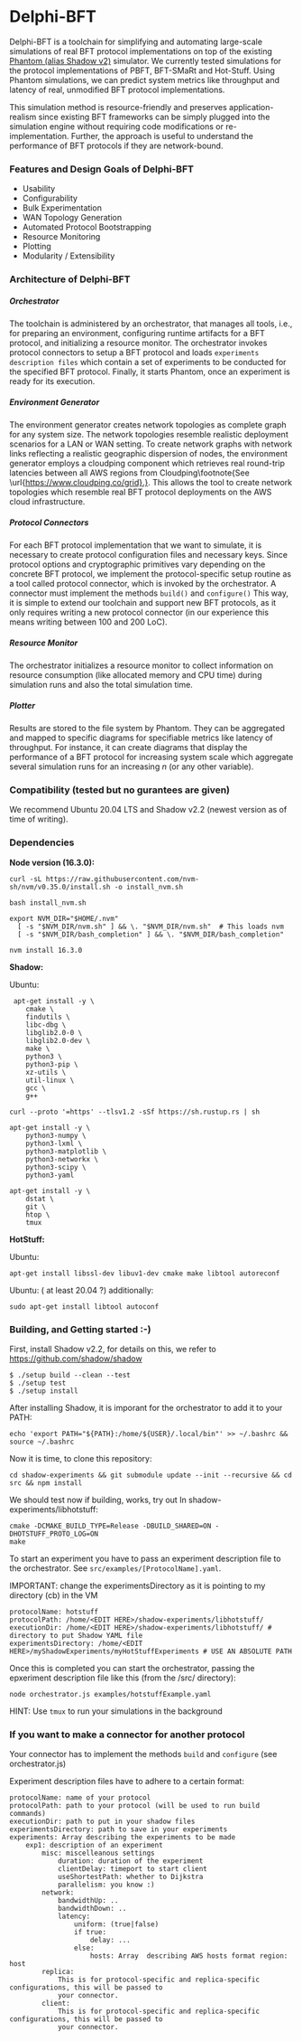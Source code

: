 # Delphi-BFT


Delphi-BFT is a toolchain for simplifying and automating large-scale simulations of real BFT protocol implementations on top of the existing [Phantom (alias Shadow v2)](https://github.com/shadow/shadow) simulator. We currently tested simulations for the protocol implementations of PBFT, BFT-SMaRt and Hot-Stuff. Using Phantom simulations, we can predict system metrics like throughput and latency of real, unmodified BFT protocol implementations.

This simulation method is resource-friendly and preserves application-realism since existing BFT frameworks can be simply plugged into the simulation engine without requiring code modifications or re-implementation. Further, the approach is useful to understand the performance of BFT protocols if they are network-bound.



### Features and Design Goals of Delphi-BFT

* Usability
* Configurability
* Bulk Experimentation
* WAN Topology Generation
* Automated Protocol Bootstrapping
* Resource Monitoring
* Plotting
* Modularity / Extensibility

### Architecture of Delphi-BFT


##### Orchestrator
The toolchain is administered by an orchestrator, that manages all tools,
i.e., for preparing an environment, configuring runtime artifacts for a BFT protocol, and initializing a resource monitor. The orchestrator invokes protocol connectors to setup a BFT protocol and loads ``experiments description files`` which contain a set of experiments to be conducted for the specified BFT protocol. Finally, it starts Phantom, once an experiment is ready for its execution. 

##### Environment Generator
The environment generator creates network topologies as complete graph for any  system size. The network topologies  resemble realistic deployment scenarios for a LAN or WAN setting. To create network graphs with network links reflecting a realistic geographic dispersion of nodes, the environment generator employs a cloudping component which retrieves real round-trip latencies between all AWS regions from Cloudping\footnote{See \url{https://www.cloudping.co/grid}.}. This allows the tool to create network topologies which resemble real BFT protocol deployments on the AWS cloud infrastructure.


##### Protocol Connectors
For each BFT protocol implementation that we want to simulate, it is necessary to create protocol configuration files and necessary keys. Since protocol options and cryptographic primitives vary depending on the concrete BFT protocol, we implement the protocol-specific setup routine as a tool called protocol connector, which is invoked by the orchestrator.
A connector must implement the methods ``build()`` and ``configure()`` 
This way, it is simple to extend our toolchain and support  new BFT protocols, as it only requires writing a new protocol connector (in our experience this means writing between 100 and 200 LoC).

##### Resource Monitor
The orchestrator initializes a resource monitor to collect information on resource consumption (like allocated memory and CPU time) during simulation runs and also the total simulation time.

##### Plotter
Results are stored to the file system by Phantom. They can be aggregated and mapped to specific diagrams for specifiable metrics like latency of throughput. For instance, it can create diagrams that display the performance of a BFT protocol for increasing system scale which aggregate several simulation runs for an increasing $n$ (or any other variable).




### Compatibility (tested but no gurantees are given)

We recommend Ubuntu 20.04 LTS and Shadow v2.2 (newest version as of time of writing).

### Dependencies

**Node version (16.3.0):** 

```
curl -sL https://raw.githubusercontent.com/nvm-sh/nvm/v0.35.0/install.sh -o install_nvm.sh

bash install_nvm.sh

export NVM_DIR="$HOME/.nvm"
  [ -s "$NVM_DIR/nvm.sh" ] && \. "$NVM_DIR/nvm.sh"  # This loads nvm
  [ -s "$NVM_DIR/bash_completion" ] && \. "$NVM_DIR/bash_completion"

nvm install 16.3.0

```

**Shadow:**


Ubuntu:

```
 apt-get install -y \
    cmake \
    findutils \
    libc-dbg \
    libglib2.0-0 \
    libglib2.0-dev \
    make \
    python3 \
    python3-pip \
    xz-utils \
    util-linux \
    gcc \
    g++ 

curl --proto '=https' --tlsv1.2 -sSf https://sh.rustup.rs | sh

apt-get install -y \
    python3-numpy \
    python3-lxml \
    python3-matplotlib \
    python3-networkx \
    python3-scipy \
    python3-yaml

apt-get install -y \
    dstat \
    git \
    htop \
    tmux

```


**HotStuff:**

Ubuntu:


```
apt-get install libssl-dev libuv1-dev cmake make libtool autoreconf

```

Ubuntu: ( at least 20.04 ?) additionally:

```
sudo apt-get install libtool autoconf

```



### Building, and Getting started :-)


First, install Shadow v2.2, for details on this, we refer to https://github.com/shadow/shadow

```
$ ./setup build --clean --test
$ ./setup test
$ ./setup install
```

After installing Shadow, it is imporant for the orchestrator to add it to your PATH:

```
echo 'export PATH="${PATH}:/home/${USER}/.local/bin"' >> ~/.bashrc && source ~/.bashrc
```

Now it is time, to clone this repository:


```
cd shadow-experiments && git submodule update --init --recursive && cd src && npm install

```

We should test now if building, works, try out In shadow-experiments/libhotstuff:
```
cmake -DCMAKE_BUILD_TYPE=Release -DBUILD_SHARED=ON -DHOTSTUFF_PROTO_LOG=ON
make
```

To start an experiment you have to pass an experiment description file to the orchestrator. See ``src/examples/[ProtocolName].yaml``.

IMPORTANT: change the experimentsDirectory as it is pointing to my directory (cb) in the VM
```
protocolName: hotstuff
protocolPath: /home/<EDIT HERE>/shadow-experiments/libhotstuff/
executionDir: /home/<EDIT HERE>/shadow-experiments/libhotstuff/ # directory to put Shadow YAML file
experimentsDirectory: /home/<EDIT HERE>/myShadowExperiments/myHotStuffExperiments # USE AN ABSOLUTE PATH
```

Once this is completed you can start the orchestrator, passing the epxeriment description file like this (from the /src/ directory):


```
node orchestrator.js examples/hotstuffExample.yaml
```

HINT: Use ``tmux`` to run your simulations in the background


### If you want to make a connector for another protocol

Your connector has to implement the methods `build` and `configure` (see orchestrator.js)

Experiment description files have to adhere to a certain format:

```
protocolName: name of your protocol
protocolPath: path to your protocol (will be used to run build commands)
executionDir: path to put in your shadow files
experimentsDirectory: path to save in your experiments
experiments: Array describing the experiments to be made
    exp1: description of an experiment
        misc: miscelleanous settings 
            duration: duration of the experiment
            clientDelay: timeport to start client
            useShortestPath: whether to Dijkstra
            parallelism: you know :)
        network:
            bandwidthUp: ..
            bandwidthDown: ..
            latency:
                uniform: (true|false)
                if true:
                    delay: ...
                else:
                    hosts: Array  describing AWS hosts format region: host
        replica: 
            This is for protocol-specific and replica-specific configurations, this will be passed to 
            your connector.
        client:
            This is for protocol-specific and replica-specific configurations, this will be passed to 
            your connector.
```
